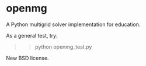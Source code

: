 openmg
======

A Python multigrid solver implementation for education.

As a general test, try:
>> python openmg_test.py

New BSD license.
